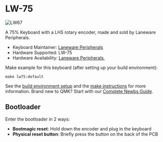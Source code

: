 # LW-75

![LW67](https://i.imgur.com/mcM1TTi.jpg)

A 75% Keyboard with a LHS rotary encoder, made and sold by Laneware Peripherals.

* Keyboard Maintainer: [Laneware Peripherals](https://github.com/laneware)
* Hardware Supported: LW-75
* Hardware Availability: [Laneware Peripherals](https://lanewareperipherals.com/), 

Make example for this keyboard (after setting up your build environment):

    make lw75:default

See the [build environment setup](https://docs.qmk.fm/#/getting_started_build_tools) and the [make instructions](https://docs.qmk.fm/#/getting_started_make_guide) for more information. Brand new to QMK? Start with our [Complete Newbs Guide](https://docs.qmk.fm/#/newbs).

## Bootloader

Enter the bootloader in 2 ways:

* **Bootmagic reset**: Hold down the encoder and plug in the keyboard
* **Physical reset button**: Briefly press the button on the back of the PCB
